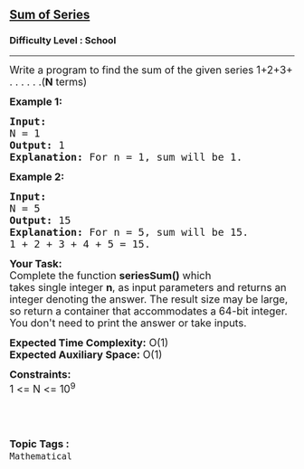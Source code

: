 <h2><a href="https://www.geeksforgeeks.org/problems/sum-of-series2811/1?page=1&category=Mathematical&difficulty=School&sortBy=submissions">Sum of Series</a></h2><h3>Difficulty Level : School</h3><hr><div class="problems_problem_content__Xm_eO"><p><span style="font-size: 18px;">Write a program to find the sum of the given series 1+2+3+ . . . . .&nbsp;.(<strong>N</strong> terms)&nbsp;</span></p>
<p><span style="font-size: 18px;"><strong>Example 1:</strong></span></p>
<pre><span style="font-size: 18px;"><strong>Input:
</strong>N = 1
<strong>Output:</strong> 1
<strong>Explanation:</strong> For n = 1, sum will be 1.
</span></pre>
<p><span style="font-size: 18px;"><strong>Example 2:</strong></span></p>
<pre><span style="font-size: 18px;"><strong>Input:
</strong>N = 5
<strong>Output:</strong> 15
<strong>Explanation:</strong> For n = 5, sum will be 15.
1 + 2 + 3 + 4 + 5 = 15.
</span></pre>
<p><span style="font-size: 18px;"><strong>Your Task:</strong><br>Complete the function <strong>seriesSum()</strong>&nbsp;which takes&nbsp;single&nbsp;integer&nbsp;<strong>n</strong>, as input parameters and returns an integer denoting the answer. The result size may be large, so return a container that accommodates a 64-bit integer. You don't need to print the answer or take inputs.</span></p>
<p><span style="font-size: 18px;"><strong>Expected Time Complexity:</strong>&nbsp;O(1)<br><strong>Expected Auxiliary Space:</strong>&nbsp;O(1)</span></p>
<p><span style="font-size: 18px;"><strong>Constraints:</strong><br>1 &lt;= N &lt;= 10<sup>9</sup></span></p>
<p>&nbsp;</p></div><br><p><span style=font-size:18px><strong>Topic Tags : </strong><br><code>Mathematical</code>&nbsp;